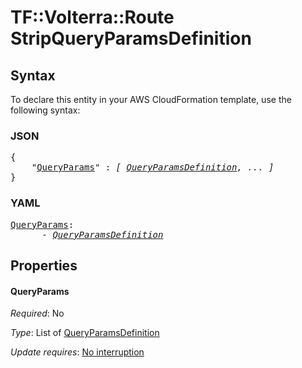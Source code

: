 # TF::Volterra::Route StripQueryParamsDefinition

## Syntax

To declare this entity in your AWS CloudFormation template, use the following syntax:

### JSON

<pre>
{
    "<a href="#queryparams" title="QueryParams">QueryParams</a>" : <i>[ <a href="queryparamsdefinition.md">QueryParamsDefinition</a>, ... ]</i>
}
</pre>

### YAML

<pre>
<a href="#queryparams" title="QueryParams">QueryParams</a>: <i>
      - <a href="queryparamsdefinition.md">QueryParamsDefinition</a></i>
</pre>

## Properties

#### QueryParams

_Required_: No

_Type_: List of <a href="queryparamsdefinition.md">QueryParamsDefinition</a>

_Update requires_: [No interruption](https://docs.aws.amazon.com/AWSCloudFormation/latest/UserGuide/using-cfn-updating-stacks-update-behaviors.html#update-no-interrupt)

